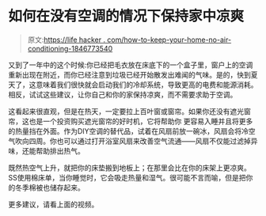 # 如何在没有空调的情况下保持家中凉爽

> 原文:[https://life hacker . com/how-to-keep-your-home-no-air-conditioning-1846773540](https://lifehacker.com/how-to-keep-your-home-cool-without-air-conditioning-1846773540)

又到了一年中的这个时候:你已经把毛衣放在床底下的一个盒子里，窗户上的空调重新出现在附近，而你已经注意到垃圾已经开始散发出难闻的气味。是的，快到夏天了，这意味着我们很快就会启动我们的冷却系统，导致更高的电费和能源消耗。相反，试试这些建议，让你自己和你的家保持凉爽，而不需要求助于空调。

这看起来很直观，但是在热天，一定要拉上百叶窗或窗帘。如果你还没有遮光窗帘，这也是一个投资购买遮光窗帘的好时机，它将帮助你 更容易入睡并且将更多的热量挡在外面。作为DIY空调的替代品，试着在风扇前放一碗冰，风扇会将冷空气吹向四周。你也可以通过打开浴室风扇来改善空气流通——风扇不仅能过滤掉异味，还能帮助排出热气。

既然热空气上升，就把你的床垫搬到地板上；在那里会比在你的床架上更凉爽。SS使用棉床单，当你睡觉时，它会吸走热量和湿气。很可能不言而喻，但是把你的冬季棉被也储存起来。

更多建议，请看上面的视频。